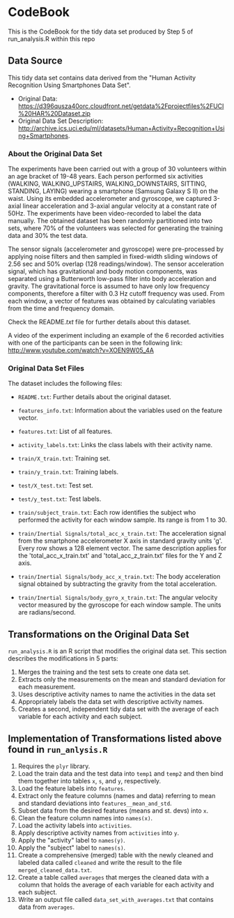 # CodeBook 
This is the CodeBook for the tidy data set produced by Step 5 of run_analysis.R within this repo

## Data Source
This tidy data set contains data derived from the "Human Activity Recognition Using Smartphones Data Set".
- Original Data: https://d396qusza40orc.cloudfront.net/getdata%2Fprojectfiles%2FUCI%20HAR%20Dataset.zip
- Original Data Set Description: http://archive.ics.uci.edu/ml/datasets/Human+Activity+Recognition+Using+Smartphones.

### About the Original Data Set

The experiments have been carried out with a group of 30 volunteers within an age bracket of 19-48 years. Each person performed six activities (WALKING, WALKING_UPSTAIRS, WALKING_DOWNSTAIRS, SITTING, STANDING, LAYING) wearing a smartphone (Samsung Galaxy S II) on the waist. Using its embedded accelerometer and gyroscope, we captured 3-axial linear acceleration and 3-axial angular velocity at a constant rate of 50Hz. The experiments have been video-recorded to label the data manually. The obtained dataset has been randomly partitioned into two sets, where 70% of the volunteers was selected for generating the training data and 30% the test data. 

The sensor signals (accelerometer and gyroscope) were pre-processed by applying noise filters and then sampled in fixed-width sliding windows of 2.56 sec and 50% overlap (128 readings/window). The sensor acceleration signal, which has gravitational and body motion components, was separated using a Butterworth low-pass filter into body acceleration and gravity. The gravitational force is assumed to have only low frequency components, therefore a filter with 0.3 Hz cutoff frequency was used. From each window, a vector of features was obtained by calculating variables from the time and frequency domain.

Check the README.*txt* file for further details about this dataset. 

A video of the experiment including an example of the 6 recorded activities with one of the participants can be seen in the following link: http://www.youtube.com/watch?v=XOEN9W05_4A

### Original Data Set Files
The dataset includes the following files:

- `README.txt`: Further details about the original dataset.

- `features_info.txt`: Information about the variables used on the feature vector.

- `features.txt`: List of all features.

- `activity_labels.txt`: Links the class labels with their activity name.

- `train/X_train.txt`: Training set.

- `train/y_train.txt`: Training labels.

- `test/X_test.txt`: Test set.

- `test/y_test.txt`: Test labels.

- `train/subject_train.txt`: Each row identifies the subject who performed the activity for each window sample. Its range is from 1 to 30.

- `train/Inertial Signals/total_acc_x_train.txt`: The acceleration signal from the smartphone accelerometer X axis in standard gravity units 'g'. Every row shows a 128 element vector. The same description applies for the 'total_acc_x_train.txt' and 'total_acc_z_train.txt' files for the Y and Z axis.

- `train/Inertial Signals/body_acc_x_train.txt`: The body acceleration signal obtained by subtracting the gravity from the total acceleration.

- `train/Inertial Signals/body_gyro_x_train.txt`: The angular velocity vector measured by the gyroscope for each window sample. The units are radians/second.

## Transformations on the Original Data Set
`run_analysis.R` is an R script that modifies the original data set. This section describes the modifications in 5 parts:

1. Merges the training and the test sets to create one data set.
2. Extracts only the measurements on the mean and standard deviation for each measurement.
3. Uses descriptive activity names to name the activities in the data set
4. Appropriately labels the data set with descriptive activity names.
5. Creates a second, independent tidy data set with the average of each variable for each activity and each subject.

## Implementation of Transformations listed above found in `run_anlysis.R`

1. Requires the `plyr` library. 
2. Load the train data and the test data into `temp1` and `temp2` and then bind them together into tables `x`, `s`, and `y`, respectively.
3. Load the feature labels into `features`.
4. Extract only the feature columns (names and data) referring to mean and standard deviations into `features__mean_and_std`.
5. Subset data from the desired features (means and st. devs) into `x`.
6. Clean the feature column names into `names(x)`.
7. Load the activity labels into `activities`.
8. Apply descriptive activity names from `activities` into `y`.
9. Apply the "activity" label to `names(y)`.
10. Apply the "subject" label to `names(s)`.
11. Create a comprehensive (merged) table with the newly cleaned and labeled data called `cleaned` and write the result to the file `merged_cleaned_data.txt`.
12. Create a table called `averages` that merges the cleaned data with a column that 
    holds the average of each variable for each activity and each subject. 
13. Write an output file called `data_set_with_averages.txt` that contains data from `averages`.

